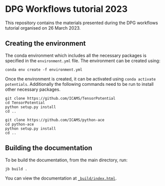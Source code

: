 # DPG Workflows tutorial 2023

This repository contains the materials presented during the DPG workflows tutorial organised on 26 March 2023. 

## Creating the environment

The conda environment which includes all the necessary packages is specified in the `environment.yml` file. The environment can be created using:

```
conda env create -f environment.yml  
```

Once the environment is created, it can be activated using `conda activate potentials`. Additionally the following commands need to be run to install other necessary packages.

```
git clone https://github.com/ICAMS/TensorPotential
cd TensorPotential
python setup.py install
cd ..

git clone https://github.com/ICAMS/python-ace
cd python-ace
python setup.py install
cd ..
```

## Building the documentation

To be build the documentation, from the main directory, run:

```
jb build .
```

You can view the documentation at [`_build/index.html`](_build/index.html).

